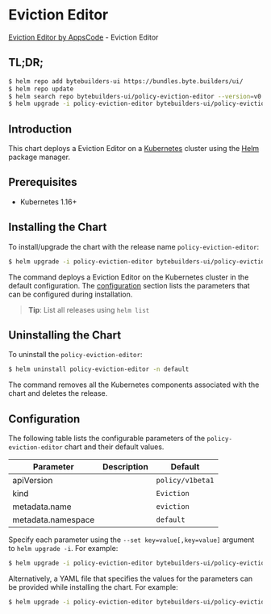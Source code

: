 # Eviction Editor

[Eviction Editor by AppsCode](https://byte.builders) - Eviction Editor

## TL;DR;

```bash
$ helm repo add bytebuilders-ui https://bundles.byte.builders/ui/
$ helm repo update
$ helm search repo bytebuilders-ui/policy-eviction-editor --version=v0.4.2
$ helm upgrade -i policy-eviction-editor bytebuilders-ui/policy-eviction-editor -n default --create-namespace --version=v0.4.2
```

## Introduction

This chart deploys a Eviction Editor on a [Kubernetes](http://kubernetes.io) cluster using the [Helm](https://helm.sh) package manager.

## Prerequisites

- Kubernetes 1.16+

## Installing the Chart

To install/upgrade the chart with the release name `policy-eviction-editor`:

```bash
$ helm upgrade -i policy-eviction-editor bytebuilders-ui/policy-eviction-editor -n default --create-namespace --version=v0.4.2
```

The command deploys a Eviction Editor on the Kubernetes cluster in the default configuration. The [configuration](#configuration) section lists the parameters that can be configured during installation.

> **Tip**: List all releases using `helm list`

## Uninstalling the Chart

To uninstall the `policy-eviction-editor`:

```bash
$ helm uninstall policy-eviction-editor -n default
```

The command removes all the Kubernetes components associated with the chart and deletes the release.

## Configuration

The following table lists the configurable parameters of the `policy-eviction-editor` chart and their default values.

|     Parameter      | Description |           Default           |
|--------------------|-------------|-----------------------------|
| apiVersion         |             | <code>policy/v1beta1</code> |
| kind               |             | <code>Eviction</code>       |
| metadata.name      |             | <code>eviction</code>       |
| metadata.namespace |             | <code>default</code>        |


Specify each parameter using the `--set key=value[,key=value]` argument to `helm upgrade -i`. For example:

```bash
$ helm upgrade -i policy-eviction-editor bytebuilders-ui/policy-eviction-editor -n default --create-namespace --version=v0.4.2 --set apiVersion=policy/v1beta1
```

Alternatively, a YAML file that specifies the values for the parameters can be provided while
installing the chart. For example:

```bash
$ helm upgrade -i policy-eviction-editor bytebuilders-ui/policy-eviction-editor -n default --create-namespace --version=v0.4.2 --values values.yaml
```
